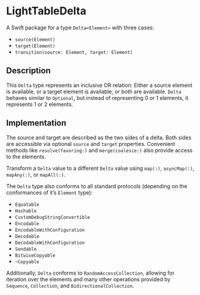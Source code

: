 # LightTableDelta

A Swift package for a type `Delta<Element>` with three cases:

- `source(Element)`
- `target(Element)`
- `transition(source: Element, target: Element)`

## Description

This `Delta` type represents an inclusive OR relation: Either a source element is available, or a target element is available, or both are available.
`Delta` behaves similar to `Optional`, but instead of representing 0 or 1 elements, it represents 1 or 2 elements.

## Implementation

The source and target are described as the two sides of a delta.
Both sides are accessible via optional `source` and `target` properties.
Convenient methods like `resolve(favoring:)` and `merge(coalesce:)` also provide access to the elements.

Transform a `Delta` value to a different `Delta` value using `map(:)`, `asyncMap(:)`, `mapAny(:)`, or `mapAll(:)`.

The `Delta` type also conforms to all standard protocols (depending on the conformances of it’s `Element` type):

- `Equatable`
- `Hashable`
- `CustomDebugStringConvertible`
- `Encodable`
- `EncodableWithConfiguration`
- `Decodable`
- `DecodableWithConfiguration`
- `Sendable`
- `BitwiseCopyable`
- `~Copyable`

Additionally, `Delta` conforms to `RandomAccessCollection`, allowing for iteration over the elements and many other operations provided by `Sequence`, `Collection`, and `BidirectionalCollection`.
